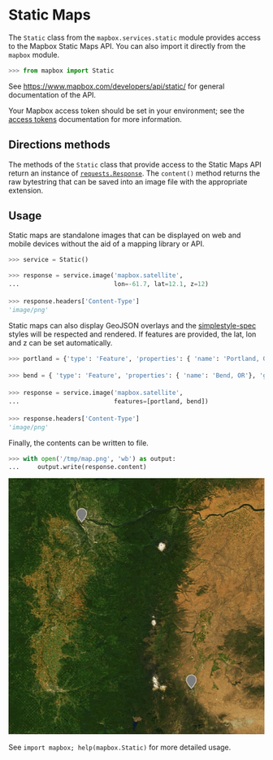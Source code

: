 # Static Maps

The `Static` class from the `mapbox.services.static` module provides
access to the Mapbox Static Maps API. You can also import it directly from the
`mapbox` module.

```python
>>> from mapbox import Static

```

See https://www.mapbox.com/developers/api/static/ for general documentation
of the API.

Your Mapbox access token should be set in your environment; see the [access tokens](access_tokens.md) documentation for more information.

## Directions methods

The methods of the `Static` class that provide access to the Static Maps API
return an instance of
[`requests.Response`](http://docs.python-requests.org/en/latest/api/#requests.Response).
The `content()` method returns the raw bytestring that can be saved into an image file 
with the appropriate extension.

## Usage

Static maps are standalone images that can be displayed on web and mobile devices without the aid of a mapping library or API. 

```python
>>> service = Static()

```

```python
>>> response = service.image('mapbox.satellite',
...                          lon=-61.7, lat=12.1, z=12)

>>> response.headers['Content-Type']
'image/png'

```

Static maps can also display GeoJSON overlays and the [simplestyle-spec](https://github.com/mapbox/simplestyle-spec) styles will be respected and rendered. If features are provided, the lat, lon and z can be set automatically.

```python
>>> portland = {'type': 'Feature', 'properties': { 'name': 'Portland, OR'}, 'geometry': { 'type': 'Point', 'coordinates': [-122.7282, 45.5801]}}

>>> bend = { 'type': 'Feature', 'properties': { 'name': 'Bend, OR'}, 'geometry': { 'type': 'Point', 'coordinates': [-121.3153, 44.0582]}}

>>> response = service.image('mapbox.satellite',
...                          features=[portland, bend])

>>> response.headers['Content-Type']
'image/png'

```

Finally, the contents can be written to file.

```python
>>> with open('/tmp/map.png', 'wb') as output:
...     output.write(response.content)

```

![map.png](map.png)

See ``import mapbox; help(mapbox.Static)`` for more detailed usage.

